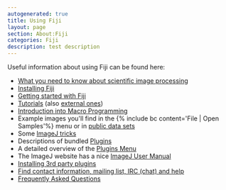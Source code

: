 ```yaml
---
autogenerated: true
title: Using Fiji
layout: page
section: About:Fiji
categories: Fiji
description: test description
---
```



Useful information about using Fiji can be found here:

-   [What you need to know about scientific image processing](/Principles)
-   [Installing Fiji](/Fiji_Downloads#Installation)
-   [Getting started with Fiji](Getting_started)
-   [Tutorials](Category_Tutorials) (also [external ones](/Category_Tutorials))
-   [Introduction into Macro Programming](/scripting/macro)
-   Example images you'll find in the {% include bc content='File | Open Samples'%} menu or in [public data sets](/plugins/public-data-sets)
-   Some [ImageJ tricks](/learn/tips-and-tricks)
-   Descriptions of bundled [Plugins](Category_Plugins)
-   A detailed overview of the [Plugins Menu](/plugins/fiji-menu)
-   The ImageJ website has a nice [ImageJ User Manual](https://imagej.net/docs/user-guide.pdf)
-   [Installing 3rd party plugins](Installing_3rd_party_plugins)
-   [Find contact information, mailing list, IRC (chat) and help](/help)
-   [Frequently Asked Questions](/help/frequently-asked-questions)


